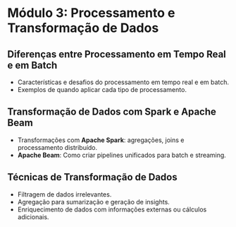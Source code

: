 # Módulo 3: Processamento e Transformação de Dados

## Diferenças entre Processamento em Tempo Real e em Batch
- Características e desafios do processamento em tempo real e em batch.
- Exemplos de quando aplicar cada tipo de processamento.

## Transformação de Dados com Spark e Apache Beam
- Transformações com **Apache Spark**: agregações, joins e processamento distribuído.
- **Apache Beam**: Como criar pipelines unificados para batch e streaming.

## Técnicas de Transformação de Dados
- Filtragem de dados irrelevantes.
- Agregação para sumarização e geração de insights.
- Enriquecimento de dados com informações externas ou cálculos adicionais.
